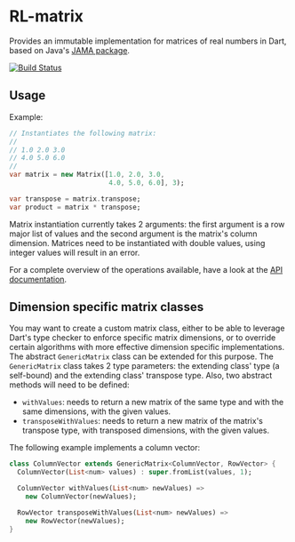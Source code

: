 # RL-matrix

Provides an immutable implementation for matrices of real numbers in Dart, based 
on Java's [JAMA package](http://math.nist.gov/javanumerics/jama/). 

[![Build Status](https://travis-ci.org/RSSchermer/rl_matrix.svg?branch=master)](https://travis-ci.org/RSSchermer/rl_matrix)

## Usage

Example:

```dart
// Instantiates the following matrix:
//
// 1.0 2.0 3.0
// 4.0 5.0 6.0
//
var matrix = new Matrix([1.0, 2.0, 3.0,
                         4.0, 5.0, 6.0], 3);

var transpose = matrix.transpose;
var product = matrix * transpose;
```

Matrix instantiation currently takes 2 arguments: the first argument is a row
major list of values and the second argument is the matrix's column dimension.
Matrices need to be instantiated with double values, using integer values will
result in an error.

For a complete overview of the operations available, have a look at the 
[API documentation](http://www.dartdocs.org/documentation/rl_matrix/latest/index.html#rl_matrix).

## Dimension specific matrix classes

You may want to create a custom matrix class, either to be able to leverage
Dart's type checker to enforce specific matrix dimensions, or to override 
certain algorithms with more effective dimension specific implementations.
The abstract `GenericMatrix` class can be extended for this purpose. The 
`GenericMatrix` class takes 2 type parameters: the extending class' type 
(a self-bound) and the extending class' transpose type. Also, two abstract 
methods will need to be defined:

- `withValues`: needs to return a new matrix of the same type and with the same 
  dimensions, with the given values.
- `transposeWithValues`: needs to return a new matrix of the matrix's transpose 
  type, with transposed dimensions, with the given values.

The following example implements a column vector:

```dart
class ColumnVector extends GenericMatrix<ColumnVector, RowVector> {
  ColumnVector(List<num> values) : super.fromList(values, 1);

  ColumnVector withValues(List<num> newValues) =>
    new ColumnVector(newValues);

  RowVector transposeWithValues(List<num> newValues) =>
    new RowVector(newValues);
}
```
